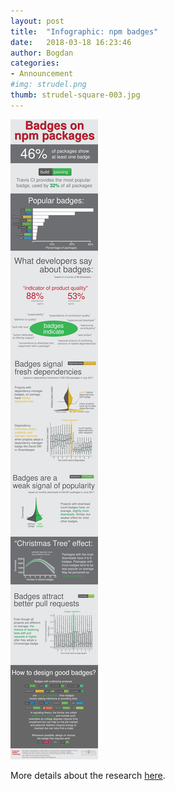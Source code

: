 ```yaml
---
layout: post
title:  "Infographic: npm badges"
date:   2018-03-18 16:23:46
author: Bogdan
categories: 
- Announcement
#img: strudel.png
thumb: strudel-square-003.jpg
---
```



![STRUDEL](/assets/img/info-badges.svg)

More details about the research [here](../../projects/badges/).

